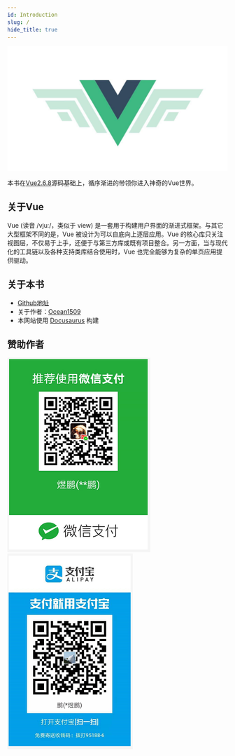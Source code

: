 ```yaml
---
id: Introduction
slug: /
hide_title: true
---
```

![](./img/vue.jpg)

本书在[Vue2.6.8](https://github.com/vuejs/vue/releases/tag/v2.6.8)源码基础上，循序渐进的带领你进入神奇的Vue世界。

## 关于Vue

Vue (读音 /vjuː/，类似于 view) 是一套用于构建用户界面的渐进式框架。与其它大型框架不同的是，Vue 被设计为可以自底向上逐层应用。Vue 的核心库只关注视图层，不仅易于上手，还便于与第三方库或既有项目整合。另一方面，当与现代化的工具链以及各种支持类库结合使用时，Vue 也完全能够为复杂的单页应用提供驱动。


## 关于本书

- [Github地址](https://github.com/Ocean1509/In-depth-analysis-of-Vue)
- 关于作者：[Ocean1509](https://github.com/Ocean1509)
- 本网站使用 [Docusaurus](https://docusaurus.io/) 构建

## 赞助作者

![](../static/img/wechat.png)
![](../static/img/alipay.png)

